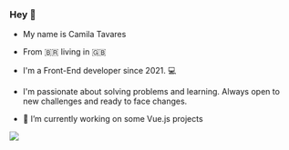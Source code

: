 
### Hey 👋


- My name is Camila Tavares 

- From 🇧🇷 living in 🇬🇧  

- I'm a Front-End developer since 2021. 💻

- I'm passionate about solving problems and learning. Always open to new challenges and ready to face changes.

- 🔭 I’m currently working on some Vue.js projects

<a href="https://skillicons.dev">
    <img src="https://skillicons.dev/icons?i=html,css,js,git,vue,github,sass" />
</a>

